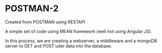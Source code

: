 # POSTMAN-2
Created from POSTMAN using RESTAPI

A simple set of code using MEAN framework (well not using Angular JS). 

In this process, we are creating a webserver, a middleware and a mongoDB server to GET and POST uder data into the database.
